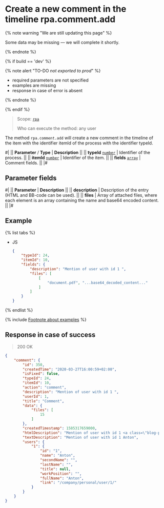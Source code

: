 # Create a new comment in the timeline rpa.comment.add

{% note warning "We are still updating this page" %}

Some data may be missing — we will complete it shortly.

{% endnote %}

{% if build == 'dev' %}

{% note alert "TO-DO _not exported to prod_" %}

- required parameters are not specified
- examples are missing
- response in case of error is absent

{% endnote %}

{% endif %}

> Scope: [`rpa`](../../../scopes/permissions.md)
>
> Who can execute the method: any user

The method `rpa.comment.add` will create a new comment in the timeline of the item with the identifier itemId of the process with the identifier typeId.

#|
|| **Parameter** / **Type** | **Description** ||
|| **typeId** 
[`number`](../../../data-types.md) | Identifier of the process. ||
|| **itemId** 
[`number`](../../../data-types.md) | Identifier of the item. ||
|| **fields** 
[`array`](../../../data-types.md) | Comment fields. ||
|#

## Parameter fields

#|
|| **Parameter** | **Description** ||
|| **description** | Description of the entry (HTML and BB-code can be used). ||
|| **files** | Array of attached files, where each element is an array containing the name and base64 encoded content. ||
|#

## Example

{% list tabs %}

- JS

    ```json
    {
        "typeId": 24,
        "itemId": 10,
        "fields": {
            "description": "Mention of user with id 1 ",
            "files": [
                [
                    "document.pdf", "...base64_decoded_content..."
                ]
            ]    
        }
    }
    ```

{% endlist %}

{% include [Footnote about examples](../../../../_includes/examples.md) %}

## Response in case of success

> 200 OK

```json
{
    "comment": {
        "id": 350,
        "createdTime": "2020-03-27T16:00:59+02:00",
        "isFixed": false,
        "typeId": 24,
        "itemId": 10,
        "action": "comment",
        "description": "Mention of user with id 1 ",
        "userId": 1,
        "title": "Comment",
        "data": {
            "files": [
                15
            ]
        },
        "createdTimestamp": 1585317659000,
        "htmlDescription": "Mention of user with id 1 <a class=\"blog-p-user-name\" id=\"bp_K6r6vvp7\" href=\"/company/personal/user/1/\" bx-tooltip-user-id=\"1\">Anton Gorbylev</a> ",
        "textDescription": "Mention of user with id 1 Anton",
        "users": {
            "1": {
                "id": "1",
                "name": "Anton",
                "secondName": "",
                "lastName": "",
                "title": null,
                "workPosition": "",
                "fullName": "Anton",
                "link": "/company/personal/user/1/"
            }
        }
    }
}
```